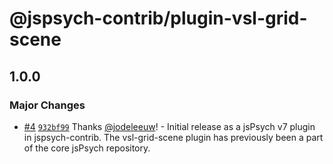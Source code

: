 # @jspsych-contrib/plugin-vsl-grid-scene

## 1.0.0
### Major Changes



- [#4](https://github.com/jspsych/jspsych-contrib/pull/4) [`932bf99`](https://github.com/jspsych/jspsych-contrib/commit/932bf9987355af1c61de82d18e5ed16eea4cb4f6) Thanks [@jodeleeuw](https://github.com/jodeleeuw)! - Initial release as a jsPsych v7 plugin in jspsych-contrib. The vsl-grid-scene plugin has previously been a part of the core jsPsych repository.
